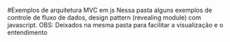 #Exemplos de arquitetura MVC em js
Nessa pasta alguns exemplos de controle de fluxo de dados, design pattern (revealing module) com javascript.
OBS: Deixados na mesma pasta para facilitar a visualização e o entendimento
